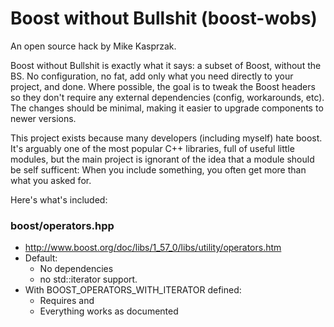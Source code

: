 # Boost without Bullshit (boost-wobs)
An open source hack by Mike Kasprzak.

Boost without Bullshit is exactly what it says: a subset of Boost, without the BS. No configuration, no fat, add only what you need directly to your project, and done. Where possible, the goal is to tweak the Boost headers so they don't require any external dependencies (config, workarounds, etc). The changes should be minimal, making it easier to upgrade components to newer versions.

This project exists because many developers (including myself) hate boost. It's arguably one of the most popular C++ libraries, full of useful little modules, but the main project is ignorant of the idea that a module should be self sufficent: When you include something, you often get more than what you asked for.


Here's what's included:

### boost/operators.hpp
* http://www.boost.org/doc/libs/1_57_0/libs/utility/operators.htm
* Default:
  * No dependencies
  * no std::iterator support.
* With BOOST_OPERATORS_WITH_ITERATOR defined:
  * Requires <iterator> and <cstddef>
  * Everything works as documented

